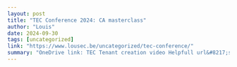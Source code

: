```yaml
---
layout: post
title: "TEC Conference 2024: CA masterclass"
author: "Louis"
date: 2024-09-30
tags: [uncategorized]
link: "https://www.lousec.be/uncategorized/tec-conference/"
summary: "OneDrive link: TEC Tenant creation video Helpfull url&#8217;s Entra portal MFA setup Things we want to share Wifi"
---
```

